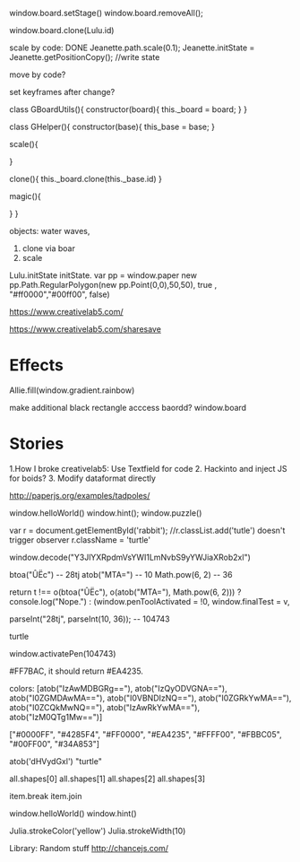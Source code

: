 window.board.setStage()
window.board.removeAll();

window.board.clone(Lulu.id)


scale by code: DONE
Jeanette.path.scale(0.1);
Jeanette.initState = Jeanette.getPositionCopy(); //write state

move by code?

set keyframes after change?

class GBoardUtils(){
  constructor(board){
    this._board = board;
  }
}

class GHelper(){
  constructor(base){
    this_base = base;
  }
  
  scale(){

  }
  
  clone(){
    this._board.clone(this._base.id)
  }
  
  magic(){

  }
}

objects:
water waves, 


1. clone via boar
2. scale

Lulu.initState
initState.
var pp = window.paper
new pp.Path.RegularPolygon(new pp.Point(0,0),50,50), true , "#ff0000","#00ff00", false)


https://www.creativelab5.com/

https://www.creativelab5.com/sharesave
# Effects
Allie.fill(window.gradient.rainbow)

make additional black rectangle
acccess baordd? window.board


# Stories
1.How I broke creativelab5: Use Textfield for code 
2. Hackinto and inject JS for boids?
3. Modify dataformat directly

http://paperjs.org/examples/tadpoles/


window.helloWorld()
window.hint();
window.puzzle()

var r = document.getElementById('rabbit');
//r.classList.add('tutle') doesn't trigger observer
r.className = 'turtle'


window.decode("Y3JlYXRpdmVsYWI1LmNvbS9yYWJiaXRob2xl")


btoa("ÛËc") -- 28tj
atob("MTA=") -- 10
Math.pow(6, 2) -- 36

return t !== o(btoa("ÛËc"), o(atob("MTA="), Math.pow(6, 2))) ? console.log("Nope.") : (window.penToolActivated = !0,
        window.finalTest = v,

parseInt("28tj", parseInt(10, 36)); -- 104743

turtle

window.activatePen(104743)

#FF7BAC, it should return #EA4235.

colors:
[atob("IzAwMDBGRg=="), atob("IzQyODVGNA=="),
atob("I0ZGMDAwMA=="), atob("I0VBNDIzNQ=="),
atob("I0ZGRkYwMA=="), atob("I0ZCQkMwNQ=="),
atob("IzAwRkYwMA=="), atob("IzM0QTg1Mw==")]

["#0000FF", "#4285F4", "#FF0000", "#EA4235", "#FFFF00", "#FBBC05", "#00FF00", "#34A853"]

atob('dHVydGxl')
"turtle"


all.shapes[0]
all.shapes[1]
all.shapes[2]
all.shapes[3]

item.break
item.join


window.helloWorld()
window.hint()

Julia.strokeColor('yellow')
Julia.strokeWidth(10)

Library:
Random stuff
http://chancejs.com/
